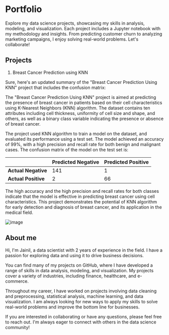 # Portfolio
Explore my data science projects, showcasing my skills in analysis, modeling, and visualization. Each project includes a Jupyter notebook with my methodology and insights. From predicting customer churn to analyzing marketing campaigns, I enjoy solving real-world problems. Let's collaborate!


## Projects

1. Breast Cancer Prediction using KNN

Sure, here's an updated summary of the "Breast Cancer Prediction Using KNN" project that includes the confusion matrix:

The "Breast Cancer Prediction Using KNN" project is aimed at predicting the presence of breast cancer in patients based on their cell characteristics using K-Nearest Neighbors (KNN) algorithm. The dataset contains ten attributes including cell thickness, uniformity of cell size and shape, and others, as well as a binary class variable indicating the presence or absence of breast cancer.

The project used KNN algorithm to train a model on the dataset, and evaluated its performance using a test set. The model achieved an accuracy of 99%, with a high precision and recall rate for both benign and malignant cases. The confusion matrix of the model on the test set is:

|   | Predicted Negative | Predicted Positive |
|---|---|---|
| **Actual Negative** | 141 | 1 |
| **Actual Positive** | 2 | 66 |

The high accuracy and the high precision and recall rates for both classes indicate that the model is effective in predicting breast cancer using cell characteristics. This project demonstrates the potential of KNN algorithm for early detection and diagnosis of breast cancer, and its application in the medical field.

![image](https://user-images.githubusercontent.com/32987084/232201817-aff1943e-818d-4fd3-ae13-9bd3350f5338.png)


## About me 

Hi, I'm Jainil, a data scientist with 2 years of experience in the field. I have a passion for exploring data and using it to drive business decisions.

You can find many of my projects on GitHub, where I have developed a range of skills in data analysis, modeling, and visualization. My projects cover a variety of industries, including finance, healthcare, and e-commerce.

Throughout my career, I have worked on projects involving data cleaning and preprocessing, statistical analysis, machine learning, and data visualization. I am always looking for new ways to apply my skills to solve real-world problems and improve the bottom line for businesses.

If you are interested in collaborating or have any questions, please feel free to reach out. I'm always eager to connect with others in the data science community!




